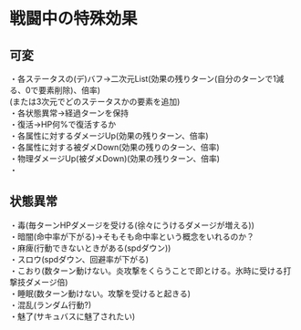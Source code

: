 # 戦闘中の特殊効果
## 可変
・各ステータスの(デ)バフ→二次元List(効果の残りターン(自分のターンで1減る、0で要素削除)、倍率)  
(または3次元でどのステータスかの要素を追加)  
・各状態異常→経過ターンを保持  
・復活→HP何%で復活するか  
・各属性に対するダメージUp(効果の残りターン、倍率)  
・各属性に対する被ダメDown(効果の残りのターン、倍率)  
・物理ダメージUp(被ダメDown)(効果の残りターン、倍率)  
・

## 状態異常
・毒(毎ターンHPダメージを受ける(徐々にうけるダメージが増える))  
・暗闇(命中率が下がる)→そもそも命中率という概念をいれるのか？  
・麻痺(行動できないときがある(spdダウン))  
・スロウ(spdダウン、回避率が下がる)  
・こおり(数ターン動けない。炎攻撃をくらうことで即とける。氷時に受ける打撃技ダメージ倍)  
・睡眠(数ターン動けない。攻撃を受けると起きる)  
・混乱(ランダム行動?)  
・魅了(サキュバスに魅了されたい)  
